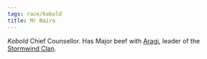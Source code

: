 ```yaml
---
tags: race/kobold
title: Mr Nairo
---
```


*Kobold* Chief Counsellor. Has Major beef with [Aragi](People/Aragi.md), leader of the [Stormwind Clan](Groups/Stormwind%20Clan.md).

